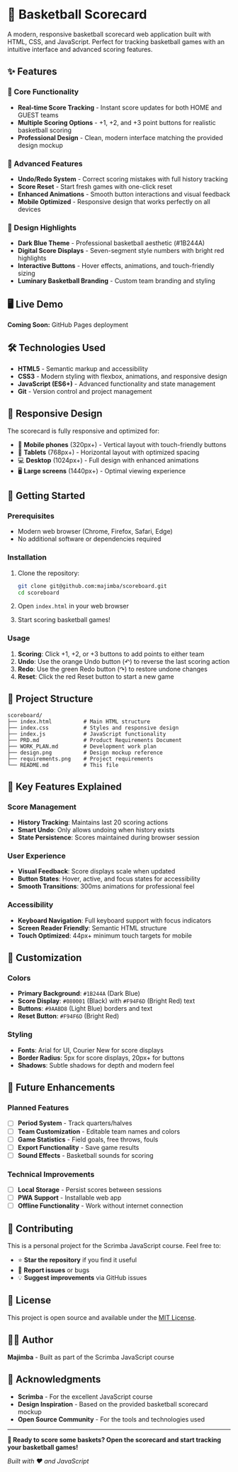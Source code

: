 # 🏀 Basketball Scorecard

A modern, responsive basketball scorecard web application built with HTML, CSS, and JavaScript. Perfect for tracking basketball games with an intuitive interface and advanced scoring features.

## ✨ Features

### 🎯 Core Functionality
- **Real-time Score Tracking** - Instant score updates for both HOME and GUEST teams
- **Multiple Scoring Options** - +1, +2, and +3 point buttons for realistic basketball scoring
- **Professional Design** - Clean, modern interface matching the provided design mockup

### 🚀 Advanced Features
- **Undo/Redo System** - Correct scoring mistakes with full history tracking
- **Score Reset** - Start fresh games with one-click reset
- **Enhanced Animations** - Smooth button interactions and visual feedback
- **Mobile Optimized** - Responsive design that works perfectly on all devices

### 🎨 Design Highlights
- **Dark Blue Theme** - Professional basketball aesthetic (#1B244A)
- **Digital Score Displays** - Seven-segment style numbers with bright red highlights
- **Interactive Buttons** - Hover effects, animations, and touch-friendly sizing
- **Luminary Basketball Branding** - Custom team branding and styling

## 🖥️ Live Demo

**Coming Soon:** GitHub Pages deployment

## 🛠️ Technologies Used

- **HTML5** - Semantic markup and accessibility
- **CSS3** - Modern styling with flexbox, animations, and responsive design
- **JavaScript (ES6+)** - Advanced functionality and state management
- **Git** - Version control and project management

## 📱 Responsive Design

The scorecard is fully responsive and optimized for:
- 📱 **Mobile phones** (320px+) - Vertical layout with touch-friendly buttons
- 📱 **Tablets** (768px+) - Horizontal layout with optimized spacing
- 💻 **Desktop** (1024px+) - Full design with enhanced animations
- 🖥️ **Large screens** (1440px+) - Optimal viewing experience

## 🚀 Getting Started

### Prerequisites
- Modern web browser (Chrome, Firefox, Safari, Edge)
- No additional software or dependencies required

### Installation
1. Clone the repository:
   ```bash
   git clone git@github.com:majimba/scoreboard.git
   cd scoreboard
   ```

2. Open `index.html` in your web browser
3. Start scoring basketball games!

### Usage
1. **Scoring**: Click +1, +2, or +3 buttons to add points to either team
2. **Undo**: Use the orange Undo button (↶) to reverse the last scoring action
3. **Redo**: Use the green Redo button (↷) to restore undone changes
4. **Reset**: Click the red Reset button to start a new game

## 📁 Project Structure

```
scoreboard/
├── index.html          # Main HTML structure
├── index.css           # Styles and responsive design
├── index.js            # JavaScript functionality
├── PRD.md              # Product Requirements Document
├── WORK_PLAN.md        # Development work plan
├── design.png          # Design mockup reference
├── requirements.png    # Project requirements
└── README.md           # This file
```

## 🎯 Key Features Explained

### Score Management
- **History Tracking**: Maintains last 20 scoring actions
- **Smart Undo**: Only allows undoing when history exists
- **State Persistence**: Scores maintained during browser session

### User Experience
- **Visual Feedback**: Score displays scale when updated
- **Button States**: Hover, active, and focus states for accessibility
- **Smooth Transitions**: 300ms animations for professional feel

### Accessibility
- **Keyboard Navigation**: Full keyboard support with focus indicators
- **Screen Reader Friendly**: Semantic HTML structure
- **Touch Optimized**: 44px+ minimum touch targets for mobile

## 🔧 Customization

### Colors
- **Primary Background**: `#1B244A` (Dark Blue)
- **Score Display**: `#080001` (Black) with `#F94F6D` (Bright Red) text
- **Buttons**: `#9AABD8` (Light Blue) borders and text
- **Reset Button**: `#F94F6D` (Bright Red)

### Styling
- **Fonts**: Arial for UI, Courier New for score displays
- **Border Radius**: 5px for score displays, 20px+ for buttons
- **Shadows**: Subtle shadows for depth and modern feel

## 🚀 Future Enhancements

### Planned Features
- [ ] **Period System** - Track quarters/halves
- [ ] **Team Customization** - Editable team names and colors
- [ ] **Game Statistics** - Field goals, free throws, fouls
- [ ] **Export Functionality** - Save game results
- [ ] **Sound Effects** - Basketball sounds for scoring

### Technical Improvements
- [ ] **Local Storage** - Persist scores between sessions
- [ ] **PWA Support** - Installable web app
- [ ] **Offline Functionality** - Work without internet connection

## 🤝 Contributing

This is a personal project for the Scrimba JavaScript course. Feel free to:
- ⭐ **Star the repository** if you find it useful
- 🐛 **Report issues** or bugs
- 💡 **Suggest improvements** via GitHub issues

## 📄 License

This project is open source and available under the [MIT License](LICENSE).

## 👨‍💻 Author

**Majimba** - Built as part of the Scrimba JavaScript course

## 🙏 Acknowledgments

- **Scrimba** - For the excellent JavaScript course
- **Design Inspiration** - Based on the provided basketball scorecard mockup
- **Open Source Community** - For the tools and technologies used

---

**🏀 Ready to score some baskets? Open the scorecard and start tracking your basketball games!**

*Built with ❤️ and JavaScript*
